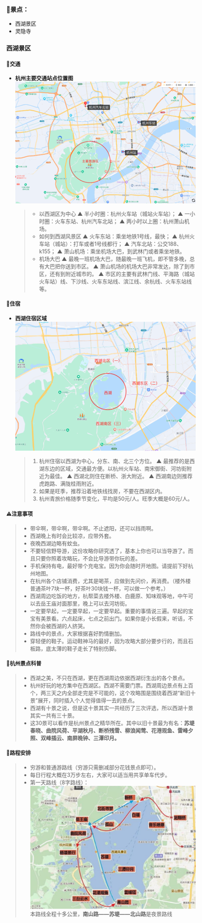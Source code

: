 ### 🚞景点：

* 西湖景区
* 灵隐寺

### 西湖景区
#### 🚅交通
* **杭州主要交通站点位置图**
    ![](topwrite/assets/杭州市景点/西湖景区/杭州主要交通站点位置图.png)
    > * 以西湖区为中心
        ▲ 半小时圈：杭州火车站（城站火车站）；
        ▲ 一小时圈：火车东站、杭州汽车北站；
        ▲ 两小时以上圈：杭州萧山机场。
    > * 如何到西湖风景区
        ▲ 火车东站：乘坐地铁1号线，最快；
        ▲ 杭州火车站（城站）：打车或者1号线都行；
        ▲ 汽车北站：公交188、k155；
        ▲ 萧山机场：乘坐机场大巴，到武林门或者乘坐地铁。
    > * 机场大巴
        ▲ 最晚一班机场大巴，随最晚一班飞机，即不管多晚，总有大巴把你送到市区。
        ▲ 萧山机场的机场大巴非常发达，除了到市区，还有到附近城市的。
        ▲ 市区的主要有武林门线、平海路（城站火车站）线、下沙线、火车东站线、滨江线、余杭线、火车东站线等。

#### 🏡住宿
* **西湖住宿区域**
    ![](topwrite/assets/杭州市景点/西湖景区/西湖住宿区域.png)
    >   1. 杭州住宿以西湖为中心，分东、南、北三个方位。 
            ▲ 最推荐的是西湖东边的区域，交通最方便。以杭州火车站、南宋御街、河坊街附近为最佳。 
            ▲ 西湖北则住在断桥、浙大附近。 
            ▲ 西湖南边则推荐虎跑路、满陇桂雨附近。 
    >   2. 如果是旺季，推荐沿着地铁线找房，不要在西湖区内。 
    >   3. 杭州青旅价格随季节变化，平均是50元/人。旺季大概是60元/人。

#### ⚠️注意事项
>   * 带伞啊，带伞啊，带伞啊。不止遮阳，还可以挡雨啊。 
>   * 西湖晚上有时会比较凉，应带外套。
>   * 夜晚西湖边略有蚊虫。
>   * 不要轻信野导游，这份攻略你研究透了，基本上你也可以当导游了。而且只要你照着攻略玩，不会比导游带你玩的差。
>   * 手机保持有电，最好带个充电宝。因为你会随时开地图。请提前下好杭州地图。
>   * 在杭州各个店铺消费，尤其是喝茶，应做到先问价，再消费。（楼外楼普通茶叶7块一杯，好茶叶30块钱一杯，可以做一个参考。）
>   * 西湖周边吃饭的地方，杭帮菜去楼外楼、白鹿原、知味观等地，中午可以去岳王庙对面那里，晚上可以去河坊街。
>   * 一定要早起，一定要早起，一定要早起。重要的事情说三遍。早起的宝宝有美景看。六点起床，七点之前出门。如果你是小长假来，听话，不然你会被西湖的人挤哭。
>   * 路线中的景点，大家根据喜好酌情删加。
>   * 穿轻便的鞋子。运动鞋神马的最好，因为攻略大部分要步行的，而且石板路，底太薄的鞋子走长了特别伤脚。

#### 📝杭州景点科普
>   * 西湖之美，不只在西湖，更在西湖周边依据西湖衍生出的各个景点。
>   * 杭州好玩的地方集中在西湖区。西湖不需要门票。西湖周边景点有上百个，两三天之内全部走完是不可能的，这个攻略围是围绕着西湖“新旧十景”展开，同时插入个人觉得值得一去的景点。
>   * 西湖有十景之说，但是这十景其实一共经历了三次评选，所以西湖十景其实一共有三十景。
>   * 这30景可以看作是杭州景点之精华所在。其中以旧十景最为有名：**苏堤春晓、曲院风荷、平湖秋月、断桥残雪、柳浪闻莺、花港观鱼、雷峰夕照、双峰插云、南屏晚钟、三潭印月。**

#### 🛵路程安排
>   * 穷游和普通游路线（穷游只需删减部分花钱景点即可）。
>   * 每日行程大概在3万步左右，大家可以适当用共享单车代步。
>   * 第一天路线（8字路线）：
    ![](topwrite/assets/杭州市景点/西湖景区/西湖路线图.png)
>   本路线全程十多公里，**南山路——苏堤——北山路**是夜景路线
